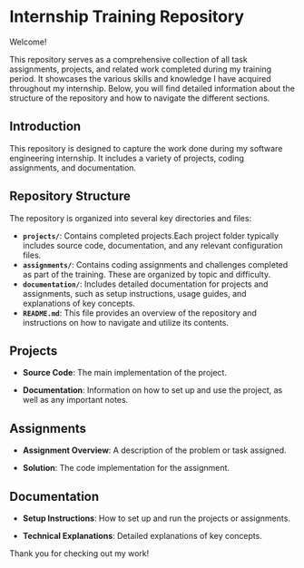 # Internship Training Repository

Welcome!

This repository serves as a comprehensive collection of all task assignments, projects, and related work completed during my training period. It showcases the various skills and knowledge I have acquired throughout my internship. Below, you will find detailed information about the structure of the repository and how to navigate the different sections.


## Introduction

This repository is designed to capture the work done during my software engineering internship. It includes a variety of projects, coding assignments, and documentation.

## Repository Structure

The repository is organized into several key directories and files:

- **`projects/`**: Contains completed projects.Each project folder typically includes source code, documentation, and any relevant configuration files.
- **`assignments/`**: Contains coding assignments and challenges completed as part of the training. These are organized by topic and difficulty.
- **`documentation/`**: Includes detailed documentation for projects and assignments, such as setup instructions, usage guides, and explanations of key concepts.
- **`README.md`**: This file provides an overview of the repository and instructions on how to navigate and utilize its contents.

## Projects 

- **Source Code**: The main implementation of the project.
  
- **Documentation**: Information on how to set up and use the project, as well as any important notes.


## Assignments

- **Assignment Overview**: A description of the problem or task assigned.

- **Solution**: The code implementation for the assignment.


## Documentation

- **Setup Instructions**: How to set up and run the projects or assignments.

- **Technical Explanations**: Detailed explanations of key concepts.


Thank you for checking out my work!


